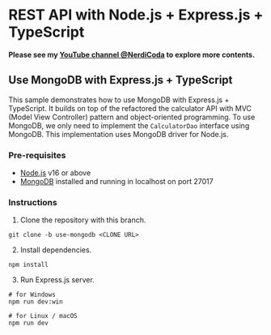 # REST API with Node.js + Express.js + TypeScript

**Please see my [YouTube channel @NerdiCoda](https://www.youtube.com/@NerdiCoda) to explore more contents.**

## Use MongoDB with Express.js + TypeScript

This sample demonstrates how to use MongoDB with Express.js + TypeScript. It builds on top of the refactored the calculator API with MVC (Model View Controller) pattern and object-oriented programming. To use MongoDB, we only need to implement the `CalculatorDao` interface using MongoDB. This implementation uses MongoDB driver for Node.js. 

### Pre-requisites

- [Node.js](https://nodejs.org/en/download) v16 or above
- [MongoDB](https://www.mongodb.com/docs/manual/installation/) installed and running in localhost on port 27017

### Instructions

1. Clone the repository with this branch.

```shell
git clone -b use-mongodb <CLONE URL>
```

2. Install dependencies.

```shell
npm install
```

3. Run Express.js server.

```shell
# for Windows
npm run dev:win

# for Linux / macOS
npm run dev
```
